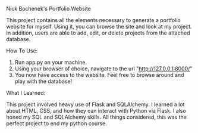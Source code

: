 Nick Bochenek's Portfolio Website

This project contains all the elements necessary to generate a portfolio website for myself. Using it, you can browse the site and look at my project. In addition, users are able to add, edit, or delete projects from the attached database.

How To Use:

1. Run app.py on your machine.
2. Using your browser of choice, navigate to the url "http://127.0.0.1:8000/"
3. You now have access to the website. Feel free to browse around and play with the database!


What I Learned:

This project involved heavy use of Flask and SQLAlchemy. I learned a lot about HTML, CSS, and how they can interact with Python via Flask. I also honed my SQL and SQLAlchemy skills. All things considered, this was the perfect project to end my python course.
